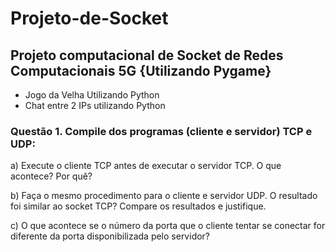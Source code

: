 # Projeto-de-Socket
## Projeto computacional de Socket de Redes Computacionais 5G {Utilizando Pygame}

- Jogo da Velha Utilizando Python 
- Chat entre 2 IPs utilizando Python



### Questão 1. Compile dos programas (cliente e servidor) TCP e UDP:

a)	Execute o cliente TCP antes de executar o servidor TCP. O que acontece? Por quê?

b)	Faça o mesmo procedimento para o cliente e servidor UDP. O resultado foi similar ao socket TCP? Compare os resultados e justifique.

c)	O que acontece se o número da porta que o cliente tentar se conectar for diferente da porta disponibilizada pelo servidor?
